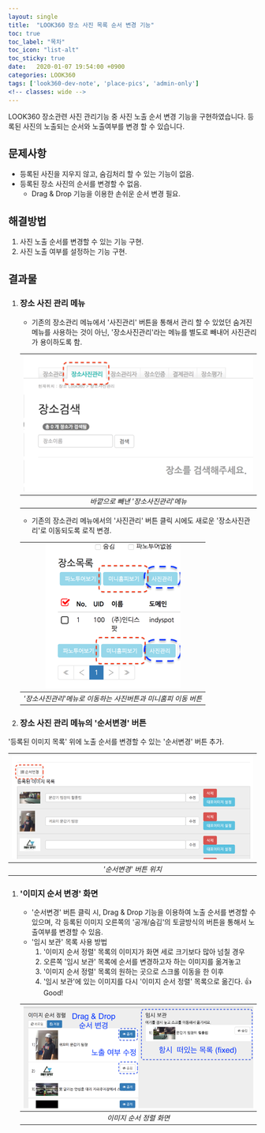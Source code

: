 ```yaml
---
layout: single
title:  "LOOK360 장소 사진 목록 순서 변경 기능"
toc: true
toc_label: "목차"
toc_icon: "list-alt"
toc_sticky: true
date:   2020-01-07 19:54:00 +0900
categories: LOOK360
tags: ['look360-dev-note', 'place-pics', 'admin-only']
<!-- classes: wide -->
---
```


LOOK360 장소관련 사진 관리기능 중 사진 노출 순서 변경 기능을 구현하였습니다.
등록된 사진의 노출되는 순서와 노출여부를 변경 할 수 있습니다.


## 문제사항
* 등록된 사진을 지우지 않고, 숨김처리 할 수 있는 기능이 없음.
* 등록된 장소 사진의 순서를 변경할 수 없음.
	* Drag & Drop 기능을 이용한 손쉬운 순서 변경 필요.


## 해결방법
1. 사진 노출 순서를 변경할 수 있는 기능 구현.
1. 사진 노출 여부를 설정하는 기능 구현.


## 결과물

1. ### 장소 사진 관리 메뉴
	* 기존의 장소관리 메뉴에서 '사진관리' 버튼을 통해서 관리 할 수 있었던 숨겨진 메뉴를 사용하는 것이 아닌, '장소사진관리'라는 메뉴를 별도로 빼내어 사진관리가 용이하도록 함.

	| ![바깥으로 빼낸 '장소사진관리'메뉴](/assets/img/2020/01/look360_place_pic/place_pic_2.png "바깥으로 빼낸 '장소사진관리'메뉴") |
	|:--:|
	| *바깥으로 빼낸 '장소사진관리'메뉴* |
	
	* 기존의 장소관리 메뉴에서의 '사진관리' 버튼 클릭 시에도 새로운 '장소사진관리'로 이동되도록 로직 변경.

	| !['장소사진관리'메뉴로 이동하는 사진버튼과 미니홈피 이동 버튼](/assets/img/2020/01/look360_place_pic/place_pic_1.png "'장소사진관리'메뉴로 이동하는 사진버튼과 미니홈피 이동 버튼") |
	|:--:|
	| *'장소사진관리'메뉴로 이동하는 사진버튼과 미니홈피 이동 버튼* |

1. ### 장소 사진 관리 메뉴의 '순서변경' 버튼
'등록된 이미지 목록' 위에 노출 순서를 변경할 수 있는 '순서변경' 버튼 추가.

| !['순서변경' 버튼 위치](/assets/img/2020/01/look360_place_pic/place_pic_3.png "'순서변경' 버튼 위치") |
|:--:|
| *'순서변경' 버튼 위치* |


1. ### '이미지 순서 변경' 화면
	* '순서변경' 버튼 클릭 시, Drag & Drop 기능을 이용하여 노출 순서를 변경할 수 있으며, 각 등록된 이미지 오른쪽의 '공개/숨김'의 토글방식의 버튼을 통해서 노출여부를 변경할 수 있음.
	* '임시 보관' 목록 사용 방법
		1. '이미지 순서 정렬' 목록의 이미지가 화면 세로 크기보다 많아 넘칠 경우
		1. 오른쪽 '임시 보관' 목록에 순서를 변경하고자 하는 이미지를 옮겨놓고
		1. '이미지 순서 정렬' 목록의 원하는 곳으로 스크롤 이동을 한 이후
		1. '임시 보관'에 있는 이미지를 다시 '이미지 순서 정렬' 목록으로 옮긴다. :+1: Good!

	| ![이미지 순서 정렬 화면](/assets/img/2020/01/look360_place_pic/place_pic_4.png "이미지 순서 정렬 화면") |
	|:--:|
	| *이미지 순서 정렬 화면* |



<!-- ## 참고자료
* [LOOK360 Admin전용 '장소사진관리' 메뉴][look360-admin-place-pic]
* [LOOK360 내장소 전용 '장소사진관리' 메뉴][look360-myplace-place-pic]


[look360-admin-place-pic]: https://look360.kr/?m=admin&module=PlaceManagement&front=placePicture
[look360-myplace-place-pic]: https://look360.kr/?r=home&mod=mypage&content=myplace&mode=_myplace_pics
 -->

